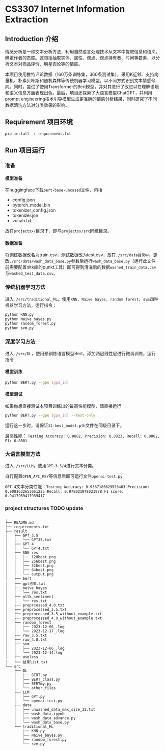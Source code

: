 # CS3307 Internet Information Extraction

## Introduction 介绍
情感分析是一种文本分析方法，利用自然语言处理技术从文本中提取信息和语义，确定作者的态度。这包括抽取实体、属性、观点、观点持有者、时间等要素，以分析文本对商品评价、明星舆论等的情感。

本项目使用推特评论数据（160万条训练集，360条测试集），采用K近邻、支持向量机、朴素贝叶斯和随机森林等传统机器学习模型，以不同方式识别文本情感倾向。同时，尝试了使用Transformer的Bert模型，并对其进行了改进以在理解语境和语义信息方面表现出色。最后，项目还探索了大语言模型ChatGPT，并利用prompt engineering技术引导模型生成更准确的情感分析结果，同时研究了不同数据清洗方法对分类效果的影响。


## Requirement 项目环境

```bash
pip install -r requirement.txt
```

## Run 项目运行

### 准备

#### 模型准备
在huggingface下载`bert-base-uncased`文件，包括
- config.json
- pytorch_model.bin
- tokenizer_config.json
- tokenizer.jon
- vocab.txt

放在`projectxx/`目录下，即与`projectxx/src`同级目录。

#### 数据准备
将训练数据改名为train.csv，测试数据改为test.csv，放在`./src/data目录中`，更改`./src/data/wash_data_base.py`参数后运行`wash_data_base.py`（运行此文件前需要配置nltk库的punkt工具）即可得到清洗后的数据`washed_train_data.csv`与`washed_test_data.csv`。

### 传统机器学习方法

进入`./src/traditional_ML`，使用`KNN, Naive bayes, random forest, svm`四种机器学习方法，运行指令：

```bash
python KNN.py 
python Naive_bayes.py
python random_forest.py
python svm.py
```

### 深度学习方法
进入`./src/DL`，使用预训练语言模型Bert，添加两层线性层进行微调训练，运行指令

#### 模型训练

```bash
python BERT.py --gpu [gpu_id]
```

#### 模型测试

如果你想直接测试本项目训练出的最高性能模型，请直接运行
```bash
python BERT.py --gpu [gpu_id] --test-only
```
运行这一步时，请保证`32-best_model.pth`文件在同级目录下。

最高性能： `Testing Accuracy: 0.8802, Precision: 0.8823, Recall: 0.8802, F1: 0.8801`

### 大语言模型方法
进入`./src/LLM`，使用`GPT-3.5/4`进行文本分类。

自行配置`OPEN_API_KEY`等信息后即可运行文件`openai-test.py`

`GPT-4`文本分类性能：`Testing Accuracy: 0.9387186629526463 Precision: 0.9081632653061225 Recall: 0.978021978021978 F1 score: 0.9417989417989417`

### project structures TODO update
```
.
├── README.md
├── requirements.txt
├── result
│   ├── GPT_3.5
│   │   └── GPT35.txt
│   ├── GPT_4
│   │   └── GPT4.txt
│   ├── SNE res
│   │   ├── 128best.png
│   │   ├── 256best.png
│   │   ├── 32best.png
│   │   ├── 64best.png
│   │   └── output.png
│   ├── bert
│   ├── gpt结果.txt
│   ├── naive_bayes
│   │   └── res.txt
│   ├── nltk_sentiment
│   │   └── res.txt
│   ├── preprcessed_4.0.txt
│   ├── preprocessed_3.5.txt
│   ├── preprocessed_3.5_without_example.txt
│   ├── preprocessed_4.0_without_example.txt
│   ├── random_forest
│   │   ├── 2023-12-06_.log
│   │   └── 2023-12-17_.log
│   ├── raw_3.5.txt
│   ├── raw_4.0.txt
│   ├── svm
│   │   ├── 2023-12-06_.log
│   │   └── 2023-12-14.log
│   ├── useless
│   └── 结果list.txt
└── src
    ├── DL
    │   ├── BERT.py
    │   ├── BERT_class.py
    │   ├── BERTmy.py
    │   └── other_files
    ├── LLM
    │   ├── GPT.py
    │   └── openai-test.py
    ├── data
    │   ├── unwashed_data_max_size_32.txt
    │   ├── wash_data.ipynb
    │   ├── wash_data_advance.py
    │   └── wash_data_base.py
    └── traditional_ML
        ├── KNN.py
        ├── Naive_bayes.py
        ├── random_forest.py
        └── svm.py
```